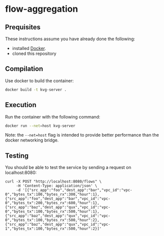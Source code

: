 # flow-aggregation

## Prequisites
These instructions assume you have already done the following:
- installed [Docker](https://docs.docker.com/get-docker/).
- cloned this repository

## Compilation

Use docker to build the container:
```sh
docker build -t kvg-server .
```

## Execution

Run the container with the following command:
```sh
docker run --net=host kvg-server
```

Note: the `--net=host` flag is intended to provide better performance than the
docker networking bridge. 

## Testing

You should be able to test the service by sending a request on localhost:8080:
```
curl -X POST "http://localhost:8080/flows" \
     -H 'Content-Type: application/json' \
     -d '[{"src_app":"foo","dest_app":"bar","vpc_id":"vpc-0","bytes_tx":100,"bytes_rx":300,"hour":1},{"src_app":"foo","dest_app":"bar","vpc_id":"vpc-0","bytes_tx":200,"bytes_rx":600,"hour":1},{"src_app":"baz","dest_app":"qux","vpc_id":"vpc-0","bytes_tx":100,"bytes_rx":500,"hour":1},{"src_app":"baz","dest_app":"qux","vpc_id":"vpc-0","bytes_tx":100,"bytes_rx":500,"hour":2},{"src_app":"baz","dest_app":"qux","vpc_id":"vpc-1","bytes_tx":100,"bytes_rx":500,"hour":2}]'

```